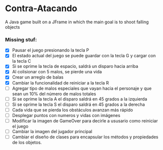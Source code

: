 # Contra-Atacando
A Java game built on a JFrame in which the main goal is to shoot falling objects

### Missing stuf:
- [X] Pausar el juego presionando la tecla P
- [X] El estado actual del juego se puede guardar con la tecla G y cargar con la tecla C
- [X] Si se oprime la tecla de espacio, saldrá un disparo hacia arriba
- [X] Al colisionar con 5 malos, se pierde una vida
- [X] Crear un arreglo de balas
- [X] Cambiar la funcionalidad de reiniciar a la tecla R
- [ ] Agregar tipo de malos especiales que vayan hacia el personaje y que sean un 10% del número de malos totales
- [ ] Si se oprime la tecla A el disparo saldrá en 45 grados a la izquierda
- [ ] Si se oprime la tecla S el disparo saldrá en 45 grados a la derecha
- [ ] Cada vida que se pierda los obstáculos avanzan más rápido
- [ ] Desplegar puntos con numeros y vidas con imágenes
- [ ] Modificar la imagen de GameOver para decirle a ususario como reiniciar el juego
- [ ] Cambiar la imagen del jugador principal
- [ ] Cambiar el diseño de clases para encapsular los métodos y propiedades de los objetos.
